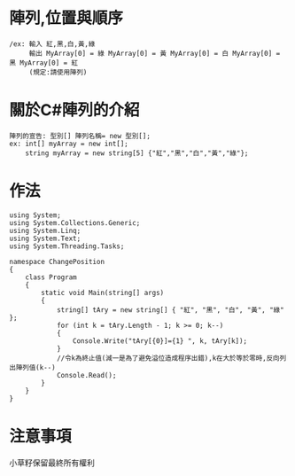 # 陣列,位置與順序
    /ex: 輸入 紅,黑,白,黃,綠
         輸出 MyArray[0] = 綠 MyArray[0] = 黃 MyArray[0] = 白 MyArray[0] = 黑 MyArray[0] = 紅
         (規定:請使用陣列)
# 關於C#陣列的介紹
    陣列的宣告: 型別[] 陣列名稱= new 型別[];
    ex: int[] myArray = new int[];
        string myArray = new string[5] {"紅","黑","白","黃","綠"};
# 作法
```
using System;
using System.Collections.Generic;
using System.Linq;
using System.Text;
using System.Threading.Tasks;

namespace ChangePosition
{
    class Program
    {
        static void Main(string[] args)
        {
            string[] tAry = new string[] { "紅", "黑", "白", "黃", "綠" };
            for (int k = tAry.Length - 1; k >= 0; k--)
            {
                Console.Write("tAry[{0}]={1} ", k, tAry[k]);
            }
            //令k為終止值(減一是為了避免溢位造成程序出錯),k在大於等於零時,反向列出陣列值(k--)
            Console.Read();
        }
    }
}
```
# 注意事項
小草籽保留最終所有權利
